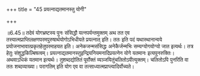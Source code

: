 +++
title = "45 प्रयत्नाद्यतमानस्तु योगी"

+++
  
  
॥6.45॥ तदेवं योगभ्रष्टस्य पुनः संसिद्धौ यत्नपर्यन्तमुक्तम् अथ तत एव
तस्यात्मप्राप्तिलक्षणपरमपुरुषार्थयोगोऽभिधीयते प्रयत्नात् इति। ततः इति पदं
यथास्थानान्वये प्रयोजनाभावात्प्रकृतहेतुपरमाहयत इति। अनेकजन्मसंसिद्धः
अनेकैर्जन्मभिः सम्यग्योगयोग्यो जात इत्यर्थः। तत्र हेतुः
संशुद्धकिल्बिषत्वम्। प्रयत्नाद्यतमानस्तुइन्द्रियनियमनादिप्रयत्नेन योगे
यतमानः इत्यपुनरुक्तिः। अथवाऽधिकं यतमान इत्यर्थः। तुशब्दद्योतितं
पूर्वोक्तं व्यञ्जयितुंचलितोऽपीत्युक्तम्। चलितोऽपि पुनरिति वा ततः
शब्दव्याख्या। परागतिम् इति योग एव वा तत्साध्यात्मप्राप्त्यादिर्वोच्यते।  
  
